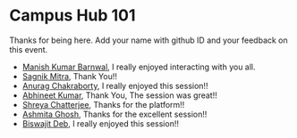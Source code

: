 # Campus Hub 101

Thanks for being here. Add your name with github ID and your feedback on this event.

- [Manish Kumar Barnwal](https://github.com/imanishbarnwal), I really enjoyed interacting with you all.
- [Sagnik Mitra](https://github.com/sagnikmitra), Thank You!!
- [Anurag Chakraborty](https://github.com/anurag120799), I really enjoyed this session!!
- [Abhineet Kumar](https://github.com/abhineet-space), Thank You, The session was great!!
- [Shreya Chatterjee](https://github.com/shreya211120), Thanks for the platform!!
- [Ashmita Ghosh](https://github.com/ashmitaghosh11), Thanks for the excellent session!!
- [Biswajit Deb](https://github.com/biswajitdeb), I really enjoyed this session!!
